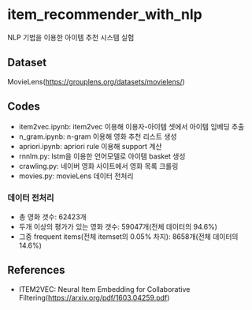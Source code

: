 # item_recommender_with_nlp
NLP 기법을 이용한 아이템 추천 시스템 실험

## Dataset
MovieLens(https://grouplens.org/datasets/movielens/)

## Codes
* item2vec.ipynb: item2vec 이용해 이용자-아이템 셋에서 아이템 임베딩 추출
* n_gram.ipynb: n-gram 이용해 영화 추천 리스트 생성
* apriori.ipynb: apriori rule 이용해 support 계산
* rnnlm.py: lstm을 이용한 언어모델로 아이템 basket 생성
* crawling.py: 네이버 영화 사이트에서 영화 목록 크롤링
* movies.py: movieLens 데이터 전처리

### 데이터 전처리
* 총 영화 갯수: 62423개
* 두개 이상의 평가가 있는 영화 갯수: 59047개(전체 데이터의 94.6%)
* 그중 frequent items(전체 itemset의 0.05% 차지): 8658개(전체 데이터의 14.6%)

## References
* ITEM2VEC: Neural Item Embedding for Collaborative Filtering(https://arxiv.org/pdf/1603.04259.pdf)
